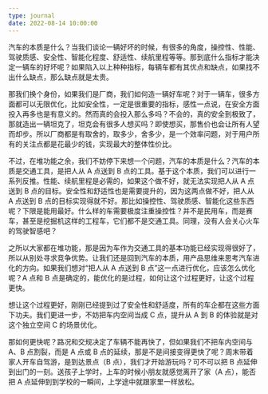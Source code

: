 ```yaml
---
type: journal
date: 2022-08-14 10:00:00
---
```


汽车的本质是什么？当我们谈论一辆好坏的时候，有很多的角度，操控性、性能、驾驶质感、安全性、智能化程度、舒适性、续航里程等等。那到底什么指标才能决定一辆车的好坏呢？如果陷入以上种种指标，每辆车都有其优点和缺点，如果找不出什么缺点，那么缺点就是太贵。

那我们换个身份，如果我们是厂商，我们如何造一辆好车呢？对于一辆车，很多方面都可以无限优化，比如安全性，一定是很重要的指标，感性一点说，在安全方面投入再多也是有意义的。然而真的会投入那么多吗？不会的，真的安全到极致了，那就造出一辆坦克了，坦克会有很多人想买吗？即使想买，那售价也会让所有人望而却步。所以厂商都是有取舍的，取多少，舍多少，是一个效率问题，对于用户所有的关注点都是花最少的钱，实现最大的整体性价比。

不过，在堆功能之余，我们不妨停下来想一个问题，汽车的本质是什么？汽车的本质是交通工具，是把人从 A 点送到 B 点的工具。基于这个本质，我们可以进行一系列反推。性能、续航里程是必需的，如果这个做不好，就无法实现把人从 A 点送到 B 点的目标。安全性和舒适性也是需要提升的，因为这两点做不好，把人从 A 点送到 B 点的目标实现得就不好。那比如操控性、驾驶质感、智能化这些东西呢？下限是能用最好。什么样的车需要极度注重操控性？并不是民用车，而是赛车，甚至是挖掘机这样的工程车，它们都不是交通工具。同理，没有人会关心火车的驾驶智感吧？

之所以大家都在堆功能，那是因为车作为交通工具的基本功能已经实现得很好了，所以从别处寻求竞争优势。让我们还是回到汽车的本质，用产品思维来思考汽车进化的方向。如果我们想对“把人从 A 点送到 B 点”这一点进行优化，应该怎么优化呢？A 点和 B 点是确定的，能优化的是过程，如何让这个过程更好，让这个过程更快。

想让这个过程更好，刚刚已经提到过了安全性和舒适度，所有的车企都在这些方面下功夫。我们更进一步，不妨把车内空间当成 C 点，提升从 A 到 B 的体验就是对这个独立空间 C 的场景优化。

那如何更快呢？路况和交规决定了车辆不能再快了，但如果我们不把车内空间与 A、B 点割裂，而是 A 点或 B 点的延续，那是不是间接变得更快了呢？周末带着家人开车自驾游，是到达景点（B 点），我们才开始游玩吗？可不可以把 B 点延伸到出门的一刻。送孩子上学时，上车的时候小朋友就感觉离开了家（A 点），能否把 A 点延伸到到学校的一瞬间，上学途中就跟家里一样放松。
